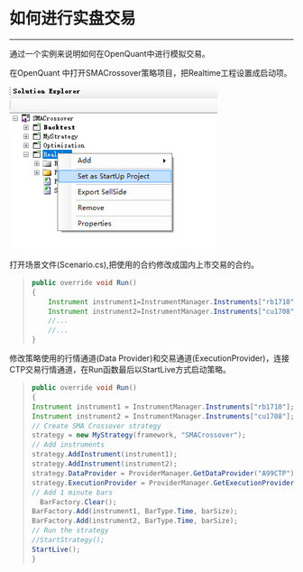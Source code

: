 # 如何进行实盘交易

---

通过一个实例来说明如何在OpenQuant中进行模拟交易。

在OpenQuant 中打开SMACrossover策略项目，把Realtime工程设置成启动项。

![](/assets/set_startup.png)

打开场景文件\(Scenario.cs\),把使用的合约修改成国内上市交易的合约。

> ```java
> public override void Run()
> {
>     Instrument instrument1=InstrumentManager.Instruments["rb1710"];
>     Instrument instrument2=InstrumentManager.Instruments["cu1708"];
>     //...
>     //...    
> }
> ```

修改策略使用的行情通道\(Data Provider\)和交易通道\(ExecutionProvider\)，连接CTP交易行情通道，在Run函数最后以StartLive方式启动策略。

> ```java
> public override void Run()
> {
> Instrument instrument1 = InstrumentManager.Instruments["rb1710"];
> Instrument instrument2 = InstrumentManager.Instruments["cu1708"];
> // Create SMA Crossover strategy
> strategy = new MyStrategy(framework, "SMACrossover");
> // Add instruments
> strategy.AddInstrument(instrument1);
> strategy.AddInstrument(instrument2);
> strategy.DataProvider = ProviderManager.GetDataProvider("A99CTP");
> strategy.ExecutionProvider = ProviderManager.GetExecutionProvider("A99CTP");
> // Add 1 minute bars
>   BarFactory.Clear();
> BarFactory.Add(instrument1, BarType.Time, barSize);
> BarFactory.Add(instrument2, BarType.Time, barSize);
> // Run the strategy
> //StartStrategy();
> StartLive();
> }
> ```




